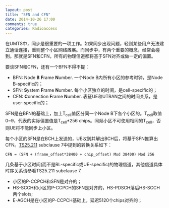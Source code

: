 ```yaml
---
layout: post
title: "SFN and CFN"
date: 2014-10-26 17:00
comments: true
categories: Radioaccess
---
```


在UMTS中，同步是很重要的一项工作。如果同步出现问题，轻则某些用户无法建立通话连接，重则整个小区网络瘫痪。而同步中，有两个重要的概念，经常会碰到。那就是SFN和CFN，所有的物理信道都将基于SFN对齐或做一定的偏置。

<!--more--> 

要谈SFN和CFN，还有一个BFN不得不提：

* BFN: Node **B** **F**rame **N**umber. 一个Node B内所有小区的参考时钟，是Node B-specific的；
* SFN: **S**ystem **F**rame **N**umber. 每个小区独立的时间，是cell-specific的；
* CFN: **C**onnection **F**rame **N**umber. 表征UE和UTRAN之间的时间关系，是user-specific的；

SFN是在BFN的基础上，加上T<sub>cell</sub>值区分同一个Node B下各个小区的。T<sub>cell</sub>取值0~9，代表的实际偏置值是T<sub>cell</sub>*256 chips。同频小区不可使用相同的T<sub>cell</sub>，否则UE将不能同步上小区。

每个小区的SFN是在BCH上发送的，UE收到并解出BCH后，将基于SFN推算出CFN。[TS25.211](http://www.3gpp.org/DynaReport/25211.htm) subclause 7中提到的转换关系如下：

    CFN = (SFN + (frame_offset*38400 + chip_offset) Mod 38400) Mod 256

几条基于小区时间(而不是RL-specific或UE-specific)的物理信道，其他信道具体时序关系请参看TS25.211 subclause 7.

* 小区的P-CCPCH和SFN是对齐的；
* HS-SCCH和小区的P-CCPCH的SFN是对齐的，HS-PDSCH落后HS-SCCH两个slots;
* E-AGCH是在小区的P-CCPCH基础上，延迟5120个chips对齐的；



